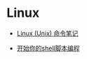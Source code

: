 # Linux
- [Linux (Unix) 命令笔记](https://github.com/shellhub/blog/issues/7)

- [开始你的shell脚本编程](https://github.com/shellhub/blog/issues/8)
